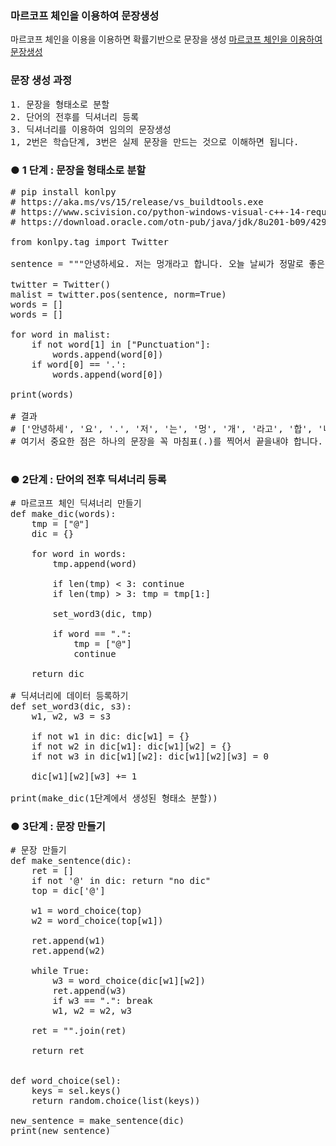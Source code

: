 ### 마르코프 체인을 이용하여 문장생성
마르코프 체인을 이용을 이용하면 확률기반으로 문장을 생성
[마르코프 체인을 이용하여 문장생성](http://blog.naver.com/PostView.nhn?blogId=pjt3591oo&logNo=221101060940&parentCategoryNo=&categoryNo=106&viewDate=&isShowPopularPosts=false&from=postView)


### 문장 생성 과정
<pre>
1. 문장을 형태소로 분할
2. 단어의 전후를 딕셔너리 등록
3. 딕셔너리를 이용하여 임의의 문장생성
1, 2번은 학습단계, 3번은 실제 문장을 만드는 것으로 이해하면 됩니다.
</pre>

### ● 1 단계 : 문장을 형태소로 분할
<pre>
# pip install konlpy
# https://aka.ms/vs/15/release/vs_buildtools.exe
# https://www.scivision.co/python-windows-visual-c++-14-required/
# https://download.oracle.com/otn-pub/java/jdk/8u201-b09/42970487e3af4f5aa5bca3f542482c60/jdk-8u201-windows-x64.exe

from konlpy.tag import Twitter

sentence = """안녕하세요. 저는 멍개라고 합니다. 오늘 날씨가 정말로 좋은것 같아요."""

twitter = Twitter()
malist = twitter.pos(sentence, norm=True)
words = []
words = []

for word in malist:
    if not word[1] in ["Punctuation"]:
        words.append(word[0])
    if word[0] == '.':
        words.append(word[0])

print(words)

# 결과
# ['안녕하세', '요', '.', '저', '는', '멍', '개', '라고', '합', '니다', '.', '오늘', '날씨', '가', '정말로', '좋', '은', '것', '같아', '요', '.']
# 여기서 중요한 점은 하나의 문장을 꼭 마침표(.)를 찍어서 끝을내야 합니다.

</pre>

### ● 2단계 : 단어의 전후 딕셔너리 등록
<pre>
# 마르코프 체인 딕셔너리 만들기
def make_dic(words):
    tmp = ["@"]
    dic = {}

    for word in words:
        tmp.append(word)

        if len(tmp) < 3: continue
        if len(tmp) > 3: tmp = tmp[1:]

        set_word3(dic, tmp)

        if word == ".":
            tmp = ["@"]
            continue

    return dic

# 딕셔너리에 데이터 등록하기
def set_word3(dic, s3):
    w1, w2, w3 = s3

    if not w1 in dic: dic[w1] = {}
    if not w2 in dic[w1]: dic[w1][w2] = {}
    if not w3 in dic[w1][w2]: dic[w1][w2][w3] = 0

    dic[w1][w2][w3] += 1

print(make_dic(1단계에서 생성된 형태소 분할))
</pre>

### ● 3단계 : 문장 만들기
<pre>
# 문장 만들기
def make_sentence(dic):
    ret = []
    if not '@' in dic: return "no dic"
    top = dic['@']

    w1 = word_choice(top)
    w2 = word_choice(top[w1])

    ret.append(w1)
    ret.append(w2)

    while True:
        w3 = word_choice(dic[w1][w2])
        ret.append(w3)
        if w3 == ".": break
        w1, w2 = w2, w3

    ret = "".join(ret)
    
    return ret


def word_choice(sel):
    keys = sel.keys()
    return random.choice(list(keys))

new_sentence = make_sentence(dic)
print(new_sentence)
</pre>
